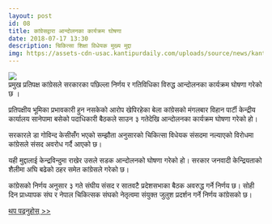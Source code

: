```yaml
---
layout: post
id: 08
title: कांग्रेसद्वारा आन्दोलनका कार्यक्रम घोषणा
date: 2018-07-17 13:30
description: चिकित्सा शिक्षा विधेयक मुख्य मुद्दा 
img: https://assets-cdn-usac.kantipurdaily.com/uploads/source/news/kantipur/2018/nepali-congress-flag-04102017072936-1000x0-2232018071853-1000x0.jpg
---
```


<div class="img_row">
	<img class="col three" src="https://assets-cdn-usac.kantipurdaily.com/uploads/source/news/kantipur/2018/nepali-congress-flag-04102017072936-1000x0-2232018071853-1000x0.jpg">
</div>
<div class="col three caption">
	प्रमुख प्रतिपक्ष कांग्रेसले सरकारका पछिल्ला निर्णय र गतिविधिका विरुद्ध आन्दोलनका कार्यक्रम घोषणा गरेको छ ।  
</div>

प्रतिपक्षीय भूमिका प्रभावकारी हुन नसकेको आरोप खेपिरहेका बेला कांग्रेसको मंगलबार विहान पार्टी केन्द्रीय कार्यालय सानेपामा बसेको पदाधिकारी बैठकले साउन ३ गतेदेखि आन्दोलनका कार्यक्रम घोषणा गरेको हो।

सरकारले डा गोविन्द केसीसंँग भएको सम्झौता अनुसारको चिकित्सा विधेयक संसदमा नल्याएको विरोधमा कांग्रेसले संसद अवरोध गर्दै आएको छ।

यही मुद्दालाई केन्द्रविन्दुमा राखेर उसले सडक आन्दोलनको घोषणा गरेको हो। सरकार जनवादी केन्द्रियताको शैलीमा अघि बढेको ठहर समेत कांग्रेसले गरेको छ।

कांग्रेसको निर्णय अनुसार ३ गते संघीय संसद र सातवटै प्रदेशसभाका बैठक अवरुद्ध गर्ने निर्णय छ। सोही दिन प्राध्यापक संघ र नेपाल चिकित्सक संघको नेतृत्वमा संयुक्त जुलुश प्रदर्शन गर्ने निर्णय कांग्रेसको छ।

<a href="https://www.kantipurdaily.com/news/2018/07/17/153182186634385630.html" target="blank">थप पढ्नुहोस् >></a>

